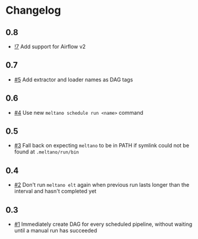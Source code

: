 # Changelog

## 0.8

- [!7](https://gitlab.com/meltano/files-airflow/-/merge_requests/7) Add support for Airflow v2

## 0.7

- [#5](https://gitlab.com/meltano/files-airflow/-/issues/5) Add extractor and loader names as DAG tags

## 0.6

- [#4](https://gitlab.com/meltano/files-airflow/-/issues/4) Use new `meltano schedule run <name>` command

## 0.5

- [#3](https://gitlab.com/meltano/files-airflow/-/issues/3) Fall back on expecting `meltano` to be in PATH if symlink could not be found at `.meltano/run/bin`

## 0.4

- [#2](https://gitlab.com/meltano/files-airflow/-/issues/2) Don't run `meltano elt` again when previous run lasts longer than the interval and hasn't completed yet

## 0.3

- [#1](https://gitlab.com/meltano/files-airflow/-/issues/1) Immediately create DAG for every scheduled pipeline, without waiting until a manual run has succeeded
